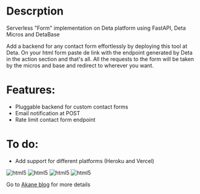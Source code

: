 # Descrption
Serverless "Form" implementation on Deta platform using FastAPI, Deta Micros and DetaBase

Add a backend for any contact form effortlessly by deploying this tool at Deta. On your html form paste de link with the endpoint generated by Deta in the action section and that's all. All the requests to the form will be taken by the micros and base and redirect to wherever you want.

# Features:

* Pluggable backend for custom contact forms
* Email notification at POST
* Rate limit contact form endpoint 

# To do:

* Add support for different platforms (Heroku and Vercel)
 

<img src="https://cdn.jsdelivr.net/gh/cgmark101/CDN-stuff@main/dist/img/form-back.png" alt="html5" style="max-width:100%">

<img src="https://cdn.jsdelivr.net/gh/cgmark101/CDN-stuff@main/dist/img/form-front.png" alt="html5" style="max-width:100%;">

<img src="https://cdn.jsdelivr.net/gh/cgmark101/CDN-stuff/dist/img/frame-form.png" alt="html5"  style="max-width:100%;">

<img src="https://cdn.jsdelivr.net/gh/cgmark101/CDN-stuff@main/dist/img/deta-akane-contact.png" alt="html5" style="max-width:100%;">

Go to [Akane blog](https://akane.ga/articles/email-post/) for more details
